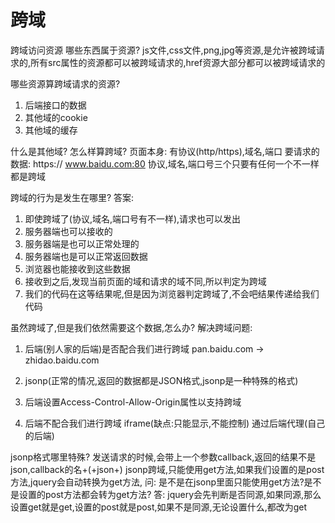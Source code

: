 # 跨域
跨域访问资源
哪些东西属于资源?
js文件,css文件,png,jpg等资源,是允许被跨域请求的,所有src属性的资源都可以被跨域请求的,href资源大部分都可以被跨域请求的


哪些资源算跨域请求的资源?
1. 后端接口的数据
2. 其他域的cookie
3. 其他域的缓存


什么是其他域? 怎么样算跨域?
页面本身: 有协议(http/https),域名,端口
要请求的数据: https:// www.baidu.com:80
协议,域名,端口号三个只要有任何一个不一样都是跨域

跨域的行为是发生在哪里?
答案: 
1. 即使跨域了(协议,域名,端口号有不一样),请求也可以发出
2. 服务器端也可以接收的
3. 服务器端是也可以正常处理的
4. 服务器端也是可以正常返回数据
5. 浏览器也能接收到这些数据
6. 接收到之后,发现当前页面的域和请求的域不同,所以判定为跨域
7. 我们的代码在这等结果呢,但是因为浏览器判定跨域了,不会吧结果传递给我们代码

虽然跨域了,但是我们依然需要这个数据,怎么办?
解决跨域问题:
1. 后端(别人家的后端)是否配合我们进行跨域
pan.baidu.com -> zhidao.baidu.com
  1. jsonp(正常的情况,返回的数据都是JSON格式,jsonp是一种特殊的格式)
  2. 后端设置Access-Control-Allow-Origin属性以支持跨域

1. 后端不配合我们进行跨域
  iframe(缺点:只能显示,不能控制)
  通过后端代理(自己的后端)

jsonp格式哪里特殊?
发送请求的时候,会带上一个参数callback,返回的结果不是json,callback的名+(+json+)
jsonp跨域,只能使用get方法,如果我们设置的是post方法,jquery会自动转换为get方法,
问: 是不是在jsonp里面只能使用get方法?是不是设置的post方法都会转为get方法?
答: jquery会先判断是否同源,如果同源,那么设置get就是get,设置的post就是post,如果不是同源,无论设置什么,都改为get